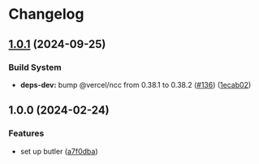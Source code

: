 # Changelog

## [1.0.1](https://github.com/remarkablegames/setup-butler/compare/v1.0.0...v1.0.1) (2024-09-25)


### Build System

* **deps-dev:** bump @vercel/ncc from 0.38.1 to 0.38.2 ([#136](https://github.com/remarkablegames/setup-butler/issues/136)) ([1ecab02](https://github.com/remarkablegames/setup-butler/commit/1ecab023f6f197fb1e3b2dce33cb551cc97888d8))

## 1.0.0 (2024-02-24)


### Features

* set up butler ([a7f0dba](https://github.com/remarkablegames/setup-butler/commit/a7f0dba920a8897395f95c60cfb0e42e39b563a4))
